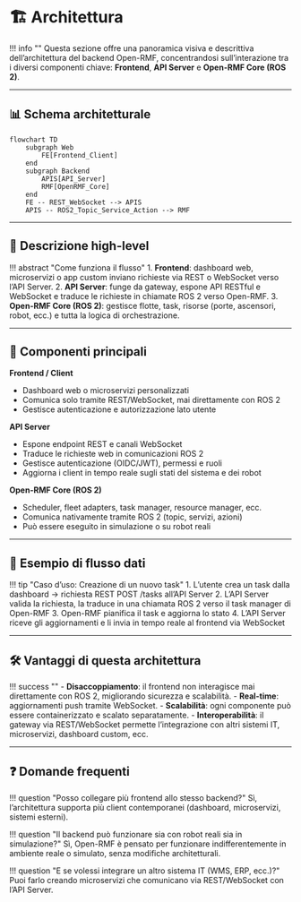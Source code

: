 # 🏗️ Architettura

!!! info ""
    Questa sezione offre una panoramica visiva e descrittiva dell’architettura del backend Open-RMF, concentrandosi sull’interazione tra i diversi componenti chiave: **Frontend**, **API Server** e **Open-RMF Core (ROS 2)**.

---

## 📊 Schema architetturale

```mermaid
flowchart TD
    subgraph Web
        FE[Frontend_Client]
    end
    subgraph Backend
        APIS[API_Server]
        RMF[OpenRMF_Core]
    end
    FE -- REST_WebSocket --> APIS
    APIS -- ROS2_Topic_Service_Action --> RMF
```

---

## 🔎 Descrizione high-level

!!! abstract "Come funziona il flusso"
    1. **Frontend**: dashboard web, microservizi o app custom inviano richieste via REST o WebSocket verso l’API Server.
    2. **API Server**: funge da gateway, espone API RESTful e WebSocket e traduce le richieste in chiamate ROS 2 verso Open-RMF.
    3. **Open-RMF Core (ROS 2)**: gestisce flotte, task, risorse (porte, ascensori, robot, ecc.) e tutta la logica di orchestrazione.

---

## 🧩 Componenti principali

**Frontend / Client**

- Dashboard web o microservizi personalizzati
- Comunica solo tramite REST/WebSocket, mai direttamente con ROS 2
- Gestisce autenticazione e autorizzazione lato utente

**API Server**

- Espone endpoint REST e canali WebSocket
- Traduce le richieste web in comunicazioni ROS 2
- Gestisce autenticazione (OIDC/JWT), permessi e ruoli
- Aggiorna i client in tempo reale sugli stati del sistema e dei robot

**Open-RMF Core (ROS 2)**

- Scheduler, fleet adapters, task manager, resource manager, ecc.
- Comunica nativamente tramite ROS 2 (topic, servizi, azioni)
- Può essere eseguito in simulazione o su robot reali

---

## 🔁 Esempio di flusso dati
!!! tip "Caso d’uso: Creazione di un nuovo task"
    1. L’utente crea un task dalla dashboard → richiesta REST POST /tasks all’API Server
    2. L’API Server valida la richiesta, la traduce in una chiamata ROS 2 verso il task manager di Open-RMF
    3. Open-RMF pianifica il task e aggiorna lo stato 
    4. L’API Server riceve gli aggiornamenti e li invia in tempo reale al frontend via WebSocket

---

## 🛠️ Vantaggi di questa architettura
!!! success ""
    - **Disaccoppiamento**: il frontend non interagisce mai direttamente con ROS 2, migliorando sicurezza e scalabilità.
    - **Real-time**: aggiornamenti push tramite WebSocket. 
    - **Scalabilità**: ogni componente può essere containerizzato e scalato separatamente. 
    - **Interoperabilità**: il gateway via REST/WebSocket permette l’integrazione con altri sistemi IT, microservizi, dashboard custom, ecc.

---

## ❓ Domande frequenti
!!! question "Posso collegare più frontend allo stesso backend?"
    Sì, l’architettura supporta più client contemporanei (dashboard, microservizi, sistemi esterni).

!!! question "Il backend può funzionare sia con robot reali sia in simulazione?"
    Sì, Open-RMF è pensato per funzionare indifferentemente in ambiente reale o simulato, senza modifiche architetturali.

!!! question "E se volessi integrare un altro sistema IT (WMS, ERP, ecc.)?"
    Puoi farlo creando microservizi che comunicano via REST/WebSocket con l’API Server.